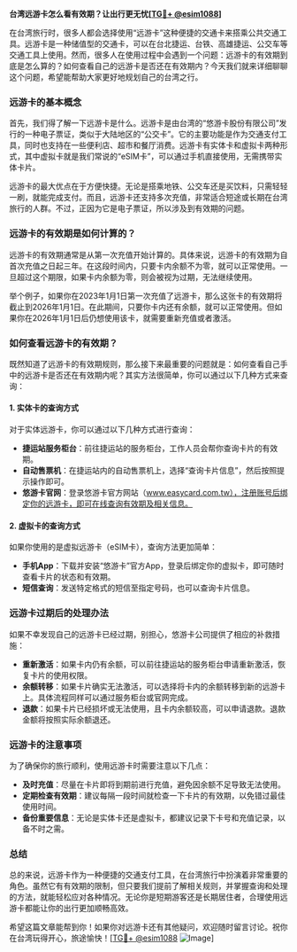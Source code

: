 **台湾远游卡怎么看有效期？让出行更无忧[[TG💪+ @esim1088](https://t.me/s/esim1088)]**

在台湾旅行时，很多人都会选择使用“远游卡”这种便捷的交通卡来搭乘公共交通工具。远游卡是一种储值型的交通卡，可以在台北捷运、台铁、高雄捷运、公交车等交通工具上使用。然而，很多人在使用过程中会遇到一个问题：远游卡的有效期到底是怎么算的？如何查看自己的远游卡是否还在有效期内？今天我们就来详细聊聊这个问题，希望能帮助大家更好地规划自己的台湾之行。

### **远游卡的基本概念**
首先，我们得了解一下远游卡是什么。远游卡是由台湾的“悠游卡股份有限公司”发行的一种电子票证，类似于大陆地区的“公交卡”。它的主要功能是作为交通支付工具，同时也支持在一些便利店、超市和餐厅消费。远游卡有实体卡和虚拟卡两种形式，其中虚拟卡就是我们常说的“eSIM卡”，可以通过手机直接使用，无需携带实体卡片。

远游卡的最大优点在于方便快捷。无论是搭乘地铁、公交车还是买饮料，只需轻轻一刷，就能完成支付。而且，远游卡还支持多次充值，非常适合短途或长期在台湾旅行的人群。不过，正因为它是电子票证，所以涉及到有效期的问题。

### **远游卡的有效期是如何计算的？**
远游卡的有效期通常是从第一次充值开始计算的。具体来说，远游卡的有效期为自首次充值之日起三年。在这段时间内，只要卡内余额不为零，就可以正常使用。一旦超过这个期限，如果卡内余额为零，则会被视为过期，无法继续使用。

举个例子，如果你在2023年1月1日第一次充值了远游卡，那么这张卡的有效期将截止到2026年1月1日。在此期间，只要你卡内还有余额，就可以正常使用。但如果你在2026年1月1日后仍想使用该卡，就需要重新充值或者激活。

### **如何查看远游卡的有效期？**
既然知道了远游卡的有效期规则，那么接下来最重要的问题就是：如何查看自己手中的远游卡是否还在有效期内呢？其实方法很简单，你可以通过以下几种方式来查询：

#### **1. 实体卡的查询方式**
对于实体远游卡，你可以通过以下几种方式进行查询：
- **捷运站服务柜台**：前往捷运站的服务柜台，工作人员会帮你查询卡片的有效期。
- **自动售票机**：在捷运站内的自动售票机上，选择“查询卡片信息”，然后按照提示操作即可。
- **悠游卡官网**：登录悠游卡官方网站（www.easycard.com.tw），注册账号后绑定你的远游卡，即可在线查询有效期及相关信息。

#### **2. 虚拟卡的查询方式**
如果你使用的是虚拟远游卡（eSIM卡），查询方法更加简单：
- **手机App**：下载并安装“悠游卡”官方App，登录后绑定你的虚拟卡，即可随时查看卡片的状态和有效期。
- **短信查询**：发送特定格式的短信至指定号码，也可以查询卡片信息。

### **远游卡过期后的处理办法**
如果不幸发现自己的远游卡已经过期，别担心，悠游卡公司提供了相应的补救措施：
- **重新激活**：如果卡内仍有余额，可以前往捷运站的服务柜台申请重新激活，恢复卡片的使用权限。
- **余额转移**：如果卡片确实无法激活，可以选择将卡内的余额转移到新的远游卡上。具体流程同样可以通过服务柜台或官网完成。
- **退款**：如果卡片已经损坏或无法使用，且卡内余额较高，可以申请退款。退款金额将按照实际余额退还。

### **远游卡的注意事项**
为了确保你的旅行顺利，使用远游卡时需要注意以下几点：
- **及时充值**：尽量在卡片即将到期前进行充值，避免因余额不足导致无法使用。
- **定期检查有效期**：建议每隔一段时间就检查一下卡片的有效期，以免错过最佳使用时间。
- **备份重要信息**：无论是实体卡还是虚拟卡，都建议记录下卡号和充值记录，以备不时之需。

### **总结**
总的来说，远游卡作为一种便捷的交通支付工具，在台湾旅行中扮演着非常重要的角色。虽然它有有效期的限制，但只要我们提前了解相关规则，并掌握查询和处理的方法，就能轻松应对各种情况。无论你是短期游客还是长期居住者，合理使用远游卡都能让你的出行更加顺畅高效。

希望这篇文章能帮到你！如果你对远游卡还有其他疑问，欢迎随时留言讨论。祝你在台湾玩得开心，旅途愉快！[[TG💪+ @esim1088](https://t.me/s/esim1088) ![Image](https://i.postimg.cc/4NQfJmqS/Snipaste-2025-05-13-00-14-12.png)]